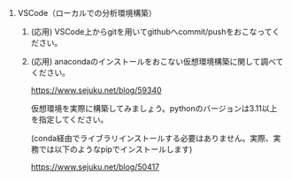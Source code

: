 1. VSCode（ローカルでの分析環境構築）

    1. (応用) VSCode上からgitを用いてgithubへcommit/pushをおこなってください。

    1. (応用) anacondaのインストールをおこない仮想環境構築に関して調べてください。
        
        https://www.sejuku.net/blog/59340

        仮想環境を実際に構築してみましょう。pythonのバージョンは3.11以上を指定してください。

        (conda経由でライブラリインストールする必要はありません。実際、実務では以下のようなpipでインストールします)

        https://www.sejuku.net/blog/50417